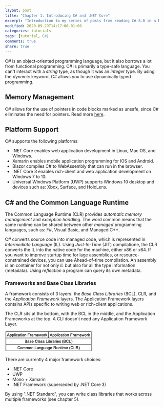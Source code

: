 ```yaml
---
layout: post
title: "Chapter 1: Introducing C# and .NET Core"
excerpt: "Introduction to my series of posts from reading C# 8.0 in a Nutshell"
modified: 2020-09-29T14:17:00-01:00
categories: tutorials
tags: [tutorial, C#]
comments: true
share: true
---
```


C# is an object-oriented programming language, but it also borrows a lot from functional programming.
C# is primarily a type-safe language. You can't interact with a _string_ type, as though it was an _integer_ type. By using the _dynamic_ keyword, C# allows you to use dynamically typed programming.

## Memory Management

C# allows for the use of pointers in code blocks marked as unsafe, since C# eliminates the need for pointers.
Read more [here](https://docs.microsoft.com/en-us/dotnet/csharp/language-reference/keywords/unsafe).

## Platform Support

C# supports the following platforms:

* .NET Core enables web application development in Linux, Mac OS, and Windows.
* Xamarin enables mobile application programming for IOS and Android.
* Blazor compiles C# to WebAssembly that can run in the browser.
* .NET Core 3 enables rich-client and web application development on Windows 7 to 10.
* Universal Windows Platform (UWP) supports Windows 10 desktop and devices such as: Xbox, Surface, and HoloLens.

## C# and the Common Language Runtime

The Common Language Runtime (CLR) provides _automatic memory management_ and _exception handling_. The word common means that the same runtime can be shared between other _managed_ programming languages, such as: F#, Visual Basic, and Managed C++.

C# converts source code into managed code, which is represented in _Intermediate Language_ (IL). Using _Just-In-Time_ (JIT) compilatione, the CLR converts the IL into the native code for the machine, either x86 or x64. If you want to improve startup time for lage assemblies, or resource-constrained devices, you can use Ahead-of-time compilation. An assembly is an container for not only _IL_ but also for all the type information (metadata). Using _reflection_ a program can query its own metadata.

### Frameworks and Base Class Libraries

A framework consists of 3 layers: the _Base Class Libraries_ (BCL), CLR, and the _Application Framework_ layers. The Application Framework layers contains APIs specific to writing web or rich-client applications.

The CLR sits at the bottom, with the BCL in the middle, and the Application Frameworks at the top. A CLI doesn't need any Application Framework Layer.

![Framework of 3 layers](../../assets/images/csharp-in-a-nutshell/chapter01/001.png)

There are currently 4 major framework choices:

* .NET Core
* UWP
* Mono + Xamarin
* .NET Framework (superseded by .NET Core 3)

By using ".NET Standard", you can write class libraries that works across multiple frameworks (see chapter 5).
